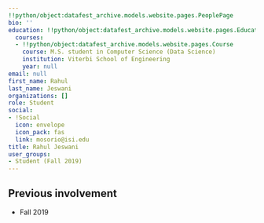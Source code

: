 ```yaml
---
!!python/object:datafest_archive.models.website.pages.PeoplePage
bio: ''
education: !!python/object:datafest_archive.models.website.pages.Education
  courses:
  - !!python/object:datafest_archive.models.website.pages.Course
    course: M.S. student in Computer Science (Data Science)
    institution: Viterbi School of Engineering
    year: null
email: null
first_name: Rahul
last_name: Jeswani
organizations: []
role: Student
social:
- !Social
  icon: envelope
  icon_pack: fas
  link: mosorio@isi.edu
title: Rahul Jeswani
user_groups:
- Student (Fall 2019)
---
```



## Previous involvement

* Fall 2019

